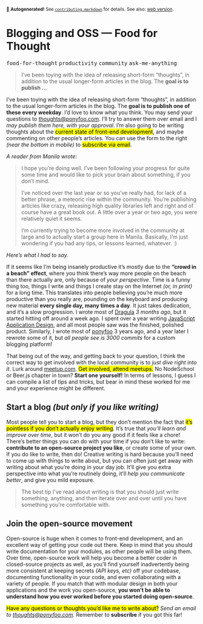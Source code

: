 <sub>&#x1F6A8; <strong>Autogenerated!</strong> See <a href="https://github.com/ponyfoo/articles/tree/master/contributing.markdown"><code>contributing.markdown</code></a> for details. See also: <a href="https://ponyfoo.com/articles/food-for-thought-begins">web version</a>.</sub>

<a href="https://ponyfoo.com/articles/food-for-thought-begins"><div></div></a>

<h1>Blogging and OSS &#x2014; Food for Thought</h1>

<p><kbd>food-for-thought</kbd> <kbd>productivity</kbd> <kbd>community</kbd> <kbd>ask-me-anything</kbd></p>

<blockquote><p>I&#x2019;ve been toying with the idea of releasing short-form &#x201C;thoughts&#x201D;, in addition to the usual longer-form articles in the blog. The <strong>goal is to publish &#x2026;</strong></p></blockquote>

<div><p>I&#x2019;ve been toying with the idea of releasing short-form &#x201C;thoughts&#x201D;, in addition to the usual longer-form articles in the blog. The <strong>goal is to publish one of these every weekday</strong>. I&#x2019;d love to know what you think. You may send your questions to <a href="mailto:thoughts@ponyfoo.com">thoughts@ponyfoo.com</a>. I&#x2019;ll try to answer them over email and I <em>may publish them here, with your approval</em>. I&#x2019;m also going to be writing thoughts about the <mark class="md-mark">current state of front-end development</mark>, and maybe commenting on other people&#x2019;s articles. You can use the form to the right <em>(near the bottom in mobile)</em> to <mark class="md-mark">subscribe via email</mark>.</p></div>

<div></div>

<div><p><em>A reader from Manila wrote:</em></p> <blockquote> <p>I hope you&#x2019;re doing well. I&#x2019;ve been following your progress for quite some time and would like to pick your brain about something, if you don&#x2019;t mind.</p> <p>I&#x2019;ve noticed over the last year or so you&#x2019;ve really had, for lack of a better phrase, a meteoric rise within the community. You&#x2019;re publishing articles like crazy, releasing high quality libraries left and right and of course have a great book out. A little over a year or two ago, you were relatively quiet it seems.</p> <p>I&#x2019;m currently trying to become more involved in the community at large and to actually start a group here in Manila. Basically, I&#x2019;m just wondering if you had any tips, or lessons learned, whatever. :)</p> </blockquote></div>

<div><p><em>Here&#x2019;s what I had to say.</em></p> <p>If it seems like I&#x2019;m being insanely productive it&#x2019;s mostly due to the <strong>&#x201C;crowd in a beach&#x201D; effect</strong>, where you think there&#x2019;s way more people on the beach than there actually are, only because of <em>your perspective</em>. Time is a funny thing too, things I write and things I create stay on the Internet <em>(or, in print)</em> for a long time. This translates into people believing you&#x2019;re much more productive than you really are, pounding on the keyboard and producing new material <strong>every single day, many times a day</strong>. It just takes dedication, and it&#x2019;s a slow progression. I wrote most of <a href="https://github.com/bevacqua/dragula" target="_blank" aria-label="bevacqua/dragula on GitHub">Dragula</a> <em>3 months ago</em>, but it started hitting off around a week ago. I spent over a year writing <a href="http://bevacqua.io/bf/book" target="_blank" aria-label="JavaScript Application Design, Manning Books">JavaScript Application Design</a>, and all most people saw was the finished, polished product. Similarly, I wrote most of <a href="https://github.com/ponyfoo/ponyfoo" target="_blank" aria-label="ponyfoo/ponyfoo on GitHub">ponyfoo</a> 3 years ago, and a year later I rewrote some of it, but <em>all people see is 3000 commits</em> for a custom blogging platform!</p> <p>That being out of the way, and getting back to your question, I think the correct way to get involved with the local community is to <em>just dive right into it</em>. Lurk around <a href="http://meetup.com/" target="_blank" aria-label="Find local meetups">meetup.com</a>. <mark class="md-mark">Get involved, attend meetups.</mark> No NodeSchool or Beer.js chapter in town? <strong>Start one yourself!</strong> In terms of lessons, I guess I can compile a list of tips and tricks, but bear in mind these worked for me and your experience might be different.</p> <h2 id="start-a-blog-but-only-if-you-like-writing">Start a blog <em>(but only if you like writing)</em></h2> <p>Most people tell you to start a blog, but they don&#x2019;t mention the fact that <mark class="md-mark">it&#x2019;s pointless if you don&#x2019;t actually enjoy writing</mark>. It&#x2019;s true that <em>you&#x2019;ll learn and improve over time</em>, but it won&#x2019;t do you any good if it feels like a chore! There&#x2019;s better things you can do with your time if you don&#x2019;t like to write: <strong>contribute to an open-source project you like</strong>, or create some of your own. If you do like to write, then do! Creative writing is hard because you&#x2019;ll need to come up with things to write about, but you can often just get away with writing about what you&#x2019;re doing in your day job. It&#x2019;ll give you extra perspective into what you&#x2019;re routinely doing, it&#x2019;ll <em>help you communicate better</em>, and give you mild exposure.</p> <blockquote> <p>The best tip I&#x2019;ve read about writing is that you should just write something, anything, and then iterate over and over until you have something you&#x2019;re comfortable with.</p> </blockquote> <h2 id="join-the-open-source-movement">Join the open-source movement</h2> <p>Open-source is huge when it comes to front-end development, and an excellent way of getting your code out there. Keep in mind that you should write documentation for your modules, as other people will be using them. Over time, open-source work will help you become a better coder in closed-source projects as well, as you&#x2019;ll find yourself inadvertently being more consistent at keeping secrets <em>(API keys, etc)</em> off your codebase, documenting functionality in your code, and even collaborating with a variety of people. If you match that with modular design in both your applications and the work you open-source, <strong>you won&#x2019;t be able to understand how you ever worked before you started doing open-source</strong>.</p> <p><mark class="md-mark">Have any questions or thoughts you&#x2019;d like me to write about?</mark> <em>Send an email to <a href="mailto:thoughts@ponyfoo.com" aria-label="Send me your questions and feedback!">thoughts@ponyfoo.com</a>.</em> Remember to <strong>subscribe</strong> if you got this far!</p></div>
